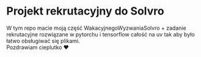 # Projekt rekrutacyjny do Solvro

W tym repo macie moją część WakacyjnegoWyzwaniaSolvro + zadanie rekrutacyjne rozwiązane w pytorchu i tensorflow całość na uv tak aby było łatwo obsługiwać się plikami. 
<br>
Pozdrawiam cieplutko ❤️ 